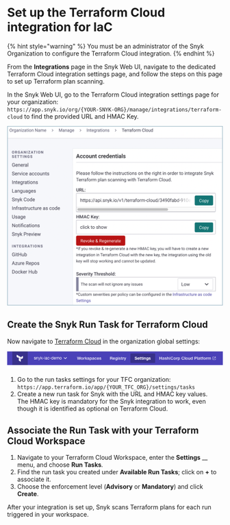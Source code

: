# Set up the Terraform Cloud integration for IaC

{% hint style="warning" %}
You must be an administrator of the Snyk Organization to configure the Terraform Cloud integration.
{% endhint %}

From the **Integrations** page in the Snyk Web UI, navigate to the dedicated Terraform Cloud integration settings page, and follow the steps on this page to set up Terraform plan scanning.

In the Snyk Web UI, go to the Terraform Cloud integration settings page for your organization:\
`https://app.snyk.io/org/{YOUR-SNYK-ORG}/manage/integrations/terraform-cloud` to find the provided URL and HMAC Key.

![Snyk Integration settings for Terraform Cloud](../../../.gitbook/assets/terraform_cloud.png)

## Create the Snyk Run Task for Terraform Cloud

Now navigate to [Terraform Cloud](https://app.terraform.io) in the organization global settings:

![Terraform Cloud Settings](<../../../.gitbook/assets/image (140).png>)

1. Go to the run tasks settings for your TFC organization:\
   `https://app.terraform.io/app/{YOUR_TFC_ORG}/settings/tasks`
2. Create a new run task for Snyk with the URL and HMAC key values.\
   The HMAC key is mandatory for the Snyk integration to work, even though it is identified as optional on Terraform Cloud.

## Associate the Run Task with your Terraform Cloud Workspace

1. Navigate to your Terraform Cloud Workspace, enter the **Settings** \_\_ menu, and choose **Run Tasks**_._
2. Find the run task you created under **Available Run Tasks**; click on **+** to associate it.
3. Choose the enforcement level (**Advisory** or **Mandatory**) and click **Create**.

After your integration is set up, Snyk scans Terraform plans for each run triggered in your workspace.
